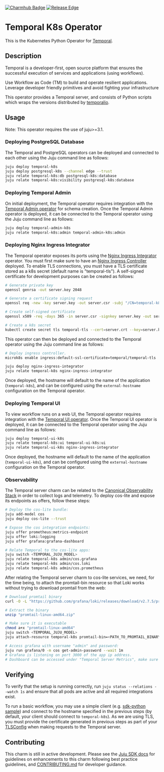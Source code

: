 [![Charmhub Badge](https://charmhub.io/temporal-k8s/badge.svg)](https://charmhub.io/temporal-k8s)
[![Release Edge](https://github.com/canonical/temporal-k8s-operator/actions/workflows/test_and_publish_charm.yaml/badge.svg)](https://github.com/canonical/temporal-k8s-operator/actions/workflows/test_and_publish_charm.yaml)

# Temporal K8s Operator

This is the Kubernetes Python Operator for [Temporal](https://temporal.io/).

## Description

Temporal is a developer-first, open source platform that ensures the successful
execution of services and applications (using workflows).

Use Workflow as Code (TM) to build and operate resilient applications. Leverage
developer friendly primitives and avoid fighting your infrastructure

This operator provides a Temporal server, and consists of Python scripts which
wraps the versions distributed by
[temporalio](https://hub.docker.com/r/temporalio/server).

## Usage

Note: This operator requires the use of juju>=3.1.

### Deploying PostgreSQL Database

The Temporal and PostgreSQL operators can be deployed and connected to each
other using the Juju command line as follows:

```bash
juju deploy temporal-k8s
juju deploy postgresql-k8s --channel edge --trust
juju relate temporal-k8s:db postgresql-k8s:database
juju relate temporal-k8s:visibility postgresql-k8s:database
```

### Deploying Temporal Admin

On initial deployment, the Temporal operator requires integration with the
[Temporal Admin operator](https://github.com/canonical/temporal-admin-k8s-operator)
for schema creation. Once the Temporal Admin operator is deployed, it can be
connected to the Temporal operator using the Juju command line as follows:

```bash
juju deploy temporal-admin-k8s
juju relate temporal-k8s:admin temporal-admin-k8s:admin
```

### Deploying Nginx Ingress Integrator

The Temporal operator exposes its ports using the
[Nginx Ingress Integrator](https://charmhub.io/nginx-ingress-integrator)
operator. You must first make sure to have an
[Nginx Ingress Controller](https://docs.nginx.com/nginx-ingress-controller/)
deployed. To enable TLS connections, you must have a TLS certificate stored as a
k8s secret (default name is "temporal-tls"). A self-signed certificate for
development purposes can be created as follows:

```bash
# Generate private key
openssl genrsa -out server.key 2048

# Generate a certificate signing request
openssl req -new -key server.key -out server.csr -subj "/CN=temporal-k8s"

# Create self-signed certificate
openssl x509 -req -days 365 -in server.csr -signkey server.key -out server.crt -extfile <(printf "subjectAltName=DNS:temporal-k8s")

# Create a k8s secret
kubectl create secret tls temporal-tls --cert=server.crt --key=server.key
```

This operator can then be deployed and connected to the Temporal operator using
the Juju command line as follows:

```bash
# Deploy ingress controller.
microk8s enable ingress:default-ssl-certificate=temporal/temporal-tls

juju deploy nginx-ingress-integrator
juju relate temporal-k8s nginx-ingress-integrator
```

Once deployed, the hostname will default to the name of the application
(`temporal-k8s`), and can be configured using the `external-hostname`
configuration on the Temporal operator.

### Deploying Temporal UI

To view workflow runs on a web UI, the Temporal operator requires integration
with the
[Temporal UI operator](https://github.com/canonical/temporal-ui-k8s-operator).
Once the Temporal UI operator is deployed, it can be connected to the Temporal
operator using the Juju command line as follows:

```bash
juju deploy temporal-ui-k8s
juju relate temporal-k8s:ui temporal-ui-k8s:ui
juju relate temporal-ui-k8s nginx-ingress-integrator
```

Once deployed, the hostname will default to the name of the application
(`temporal-ui-k8s`), and can be configured using the `external-hostname`
configuration on the Temporal operator.

### Observability

The Temporal server charm can be related to the
[Canonical Observability Stack](https://charmhub.io/topics/canonical-observability-stack)
in order to collect logs and telemetry. To deploy cos-lite and expose its
endpoints as offers, follow these steps:

```bash
# Deploy the cos-lite bundle:
juju add-model cos
juju deploy cos-lite --trust
```

```bash
# Expose the cos integration endpoints:
juju offer prometheus:metrics-endpoint
juju offer loki:logging
juju offer grafana:grafana-dashboard

# Relate Temporal to the cos-lite apps:
juju switch <TEMPORAL_JUJU_MODEL>
juju relate temporal-k8s admin/cos.grafana
juju relate temporal-k8s admin/cos.loki
juju relate temporal-k8s admin/cos.prometheus
```

After relating the Temporal server charm to cos-lite services, we need, for the
time being, to attach the promtail-bin resource so that Loki works without
trying to download promtail from the web:

```bash
# Download promtail binary
curl -O -L "https://github.com/grafana/loki/releases/download/v2.7.5/promtail-linux-amd64.zip"

# Extract the binary
unzip "promtail-linux-amd64.zip"

# Make sure it is executable
chmod a+x "promtail-linux-amd64"
juju switch <TEMPORAL_JUJU_MODEL>
juju attach-resource temporal-k8s promtail-bin=<PATH_TO_PROMTAIL_BINARY>/promtail-linux-amd64
```

```bash
# Access grafana with username "admin" and password:
juju run grafana/0 -m cos get-admin-password --wait 1m
# Grafana is listening on port 3000 of the app ip address.
# Dashboard can be accessed under "Temporal Server Metrics", make sure to select the juju model which contains your Temporal charm.
```

## Verifying

To verify that the setup is running correctly, run
`juju status --relations --watch 1s` and ensure that all pods are active and all
required integrations exist.

To run a basic workflow, you may use a simple client (e.g.
[sdk-python sample](https://github.com/temporalio/sdk-python#quick-start)) and
connect to the hostname specified in the previous steps (by default, your client
should connect to `temporal-k8s`). As we are using TLS, you must provide the
certificate generated in previous steps as part of your
[TLSConfig](https://python.temporal.io/temporalio.service.TLSConfig.html) when
making requests to the Temporal server.

## Contributing

This charm is still in active development. Please see the
[Juju SDK docs](https://juju.is/docs/sdk) for guidelines on enhancements to this
charm following best practice guidelines, and
[CONTRIBUTING.md](./CONTRIBUTING.md) for developer guidance.
